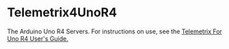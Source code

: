# Telemetrix4UnoR4


The Arduino Uno R4 Servers. For instructions on use, 
see the [Telemetrix For Uno R4 User's Guide.](https://mryslab.github.io/telemetrix-uno-r4/)
